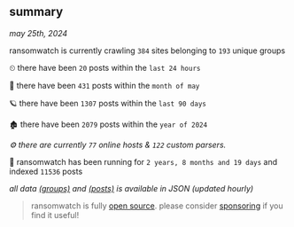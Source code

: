 
## summary
_may 25th, 2024_

ransomwatch is currently crawling `384` sites belonging to `193` unique groups

⏲ there have been `20` posts within the `last 24 hours`

🦈 there have been `431` posts within the `month of may`

🪐 there have been `1307` posts within the `last 90 days`

🏚 there have been `2079` posts within the `year of 2024`

_⚙️ there are currently `77` online hosts & `122` custom parsers._

🦕 ransomwatch has been running for `2 years, 8 months and 19 days` and indexed `11536` posts

_all data  [(groups)](http://ransomwhat.telemetry.ltd/groups) and [(posts)](http://ransomwhat.telemetry.ltd/posts) is available in JSON (updated hourly)_

> ransomwatch is fully [open source](https://github.com/joshhighet/ransomwatch#ransomwatch--). please consider [sponsoring](https://github.com/sponsors/joshhighet) if you find it useful!

